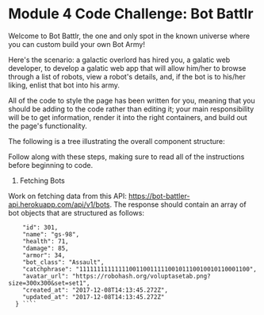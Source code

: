 # Module 4 Code Challenge: Bot Battlr

Welcome to Bot Battlr, the one and only spot in the known universe where you can custom build your own Bot Army!

Here's the scenario: a galactic overlord has hired you, a galatic web developer, to develop a galatic web app that will allow him/her to browse through a list of robots, view a robot's details, and, if the bot is to his/her liking, enlist that bot into his army.

All of the code to style the page has been written for you, meaning that you should be adding to the code rather than editing it; your main responsibility will be to get information, render it into the right containers, and build out the page's functionality.

The following is a tree illustrating the overall component structure:




Follow along with these steps, making sure to read all of the instructions before beginning to code.

1. Fetching Bots

Work on fetching data from this API: https://bot-battler-api.herokuapp.com/api/v1/bots. The response should contain an array of bot objects that are structured as follows:
```
    "id": 301,
    "name": "gs-98",
    "health": 71,
    "damage": 85,
    "armor": 34,
    "bot_class": "Assault",
    "catchphrase": "111111111111110011001111100101110010010110001100",
    "avatar_url": "https://robohash.org/voluptasetab.png?size=300x300&set=set1",
    "created_at": "2017-12-08T14:13:45.272Z",
    "updated_at": "2017-12-08T14:13:45.272Z"
  } ````
